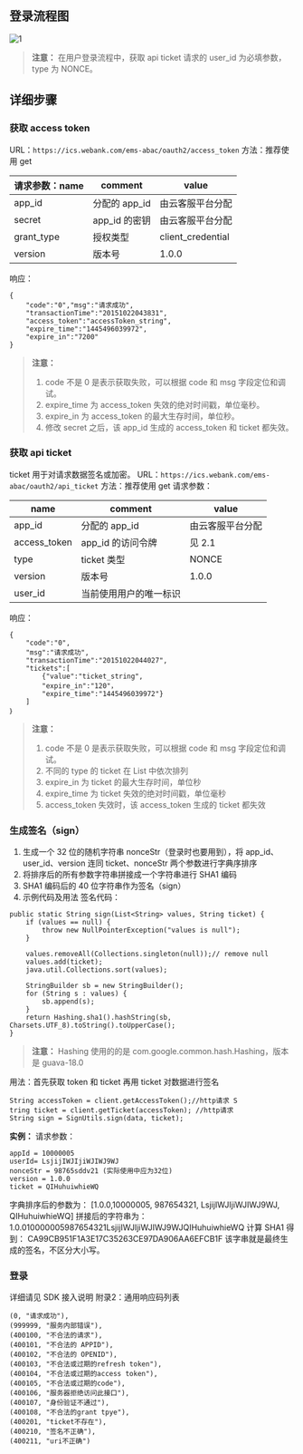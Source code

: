 ## 登录流程图
![1](//mc.qcloudimg.com/static/img/53daad8ba9074c63c1115135dc62ab50/image.png)
>**注意：**
>在用户登录流程中，获取 api ticket 请求的 user_id 为必填参数，type 为 NONCE。

## 详细步骤
### 获取 access token
URL：`https://ics.webank.com/ems-abac/oauth2/access_token`
方法：推荐使用 get

| 请求参数：name | comment | value |
|---------|---------|---------|
| app_id | 分配的 app_id  | 由云客服平台分配 |
|secret |app_id 的密钥 |由云客服平台分配 |
| grant_type  | 授权类型   | client_credential  |
|version  |版本号  |1.0.0  |
响应：
```
{
	"code":"0","msg":"请求成功",
	"transactionTime":"20151022043831",
	"access_token":"accessToken_string",
	"expire_time":"1445496039972",
	"expire_in":"7200"
}
```
>**注意：**
>1. code 不是 0 是表示获取失败，可以根据 code 和 msg 字段定位和调试。
>2. expire_time 为 access_token 失效的绝对时间戳，单位毫秒。 
>3. expire_in 为 access_token 的最大生存时间，单位秒。 
>4. 修改 secret 之后，该 app_id 生成的 access_token 和 ticket 都失效。 

### 获取 api ticket
ticket 用于对请求数据签名或加密。
URL：`https://ics.webank.com/ems-abac/oauth2/api_ticket`
方法：推荐使用 get
请求参数：

| name | comment | value |
|---------|---------|---------|
| app_id | 分配的 app_id  | 由云客服平台分配 |
|access_token |app_id 的访问令牌 |见 2.1 |
| type  | ticket 类型   | NONCE   |
|version  |版本号  |1.0.0  |
|user_id   |当前使用用户的唯一标识   | <br/>  |
响应：

```
{
	"code":"0",
	"msg":"请求成功",
	"transactionTime":"20151022044027", 
	"tickets":[
		{"value":"ticket_string",
		"expire_in":"120"，
		"expire_time":"1445496039972"}
	]
｝
```
>**注意：**
>1. code 不是 0 是表示获取失败，可以根据 code 和 msg 字段定位和调试。 
>2. 不同的 type 的 ticket 在 List 中依次排列 
>3. expire_in 为 ticket 的最大生存时间，单位秒 
>4. expire_time 为 ticket 失效的绝对时间戳，单位毫秒 
>5. access_token 失效时，该 access_token 生成的 ticket 都失效 

### 生成签名（sign）
1. 生成一个 32 位的随机字符串 nonceStr（登录时也要用到），将 app_id、user_id、version 连同 ticket、nonceStr 两个参数进行字典序排序 
2. 将排序后的所有参数字符串拼接成一个字符串进行 SHA1 编码 
3. SHA1 编码后的 40 位字符串作为签名（sign）
4. 示例代码及用法 
签名代码：

```
public static String sign(List<String> values, String ticket) {
	if (values == null) {
		throw new NullPointerException("values is null");
	}
	
	values.removeAll(Collections.singleton(null));// remove null 
	values.add(ticket);
	java.util.Collections.sort(values);

	StringBuilder sb = new StringBuilder();
	for (String s : values) {
		sb.append(s);
	}
	return Hashing.sha1().hashString(sb, Charsets.UTF_8).toString().toUpperCase();
}
```

>**注意：**
>Hashing 使用的的是 com.google.common.hash.Hashing，版本是 guava-18.0

用法：首先获取 token 和 ticket 再用 ticket 对数据进行签名
```
String accessToken = client.getAccessToken();//http请求 S
tring ticket = client.getTicket(accessToken); //http请求 
String sign = SignUtils.sign(data, ticket); 
```
**实例：** 
请求参数：
```
appId = 10000005 
userId= LsjijIWJIjiWJIWJ9WJ 
nonceStr = 98765sddv21 (实际使用中应为32位) 
version = 1.0.0 
ticket = QIHuhuiwhieWQ 
```
字典排序后的参数为： 
[1.0.0,10000005, 987654321, LsjijIWJIjiWJIWJ9WJ, QIHuhuiwhieWQ] 
拼接后的字符串为： 
1.0.010000005987654321LsjijIWJIjiWJIWJ9WJQIHuhuiwhieWQ 
计算 SHA1 得到： 
CA99CB951F1A3E17C35263CE97DA906AA6EFCB1F 
该字串就是最终生成的签名，不区分大小写。 
### 登录
详细请见 SDK 接入说明
附录2：通用响应码列表
```
(0, "请求成功"), 
(999999, "服务内部错误"), 
(400100, "不合法的请求"), 
(400101, "不合法的 APPID"), 
(400102, "不合法的 OPENID"), 
(400103, "不合法或过期的refresh token"), 
(400104, "不合法或过期的access token"), 
(400105, "不合法或过期的code"), 
(400106, "服务器拒绝访问此接口"), 
(400107, "身份验证不通过"), 
(400108, "不合法的grant tpye"), 
(400201, "ticket不存在"), 
(400210, "签名不正确"), 
(400211, "uri不正确") 
```